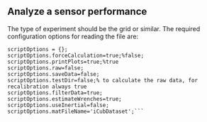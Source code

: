 ## Analyze a sensor performance

The type of experiment should be the grid or similar.
The required configuration options for reading the file are:

```
scriptOptions = {};
scriptOptions.forceCalculation=true;%false;
scriptOptions.printPlots=true;%true
scriptOptions.raw=false;
scriptOptions.saveData=false;
scriptOptions.testDir=false;% to calculate the raw data, for recalibration always true
scriptOptions.filterData=true;
scriptOptions.estimateWrenches=true;
scriptOptions.useInertial=false;
scriptOptions.matFileName='iCubDataset';```

